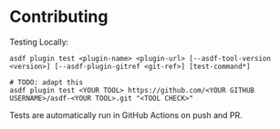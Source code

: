 # Contributing

Testing Locally:

```shell
asdf plugin test <plugin-name> <plugin-url> [--asdf-tool-version <version>] [--asdf-plugin-gitref <git-ref>] [test-command*]

# TODO: adapt this
asdf plugin test <YOUR TOOL> https://github.com/<YOUR GITHUB USERNAME>/asdf-<YOUR TOOL>.git "<TOOL CHECK>"
```

Tests are automatically run in GitHub Actions on push and PR.
